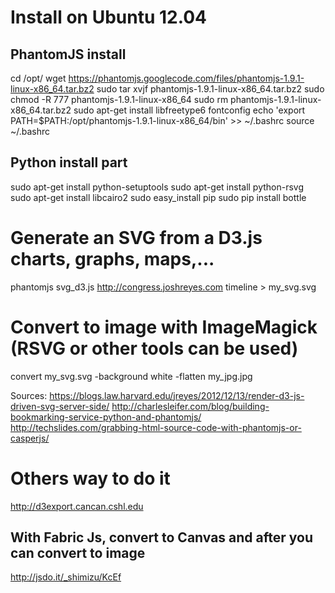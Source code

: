 # Install on Ubuntu 12.04

## PhantomJS install

cd /opt/
wget https://phantomjs.googlecode.com/files/phantomjs-1.9.1-linux-x86_64.tar.bz2
sudo tar xvjf phantomjs-1.9.1-linux-x86_64.tar.bz2
sudo chmod -R 777 phantomjs-1.9.1-linux-x86_64
sudo rm phantomjs-1.9.1-linux-x86_64.tar.bz2
sudo apt-get install libfreetype6 fontconfig
echo 'export PATH=$PATH:/opt/phantomjs-1.9.1-linux-x86_64/bin' >> ~/.bashrc
source ~/.bashrc

## Python install part

sudo apt-get install python-setuptools
sudo apt-get install python-rsvg
sudo apt-get install libcairo2
sudo easy_install pip
sudo pip install bottle

# Generate an SVG from a D3.js charts, graphs, maps,...

phantomjs svg_d3.js http://congress.joshreyes.com timeline > my_svg.svg

# Convert to image with ImageMagick (RSVG or other tools can be used)
convert my_svg.svg -background white -flatten my_jpg.jpg



Sources:
https://blogs.law.harvard.edu/jreyes/2012/12/13/render-d3-js-driven-svg-server-side/
http://charlesleifer.com/blog/building-bookmarking-service-python-and-phantomjs/
http://techslides.com/grabbing-html-source-code-with-phantomjs-or-casperjs/

# Others way to do it
http://d3export.cancan.cshl.edu
## With Fabric Js, convert to Canvas and after you can convert to image
http://jsdo.it/_shimizu/KcEf
